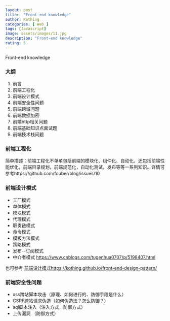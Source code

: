 ```yaml
---
layout: post
title:  "Front-end knowledge"
author: Kothing
categories: [ Web ]
tags: [Javascript]
image: assets/images/11.jpg
description: "Front-end knowledge"
rating: 5
---
```


Front-end knowledge

### 大纲
1. 前言 
2. 前端工程化 
3. 前端设计模式 
4. 前端安全性问题 
5. 前端跨域问题 
6. 前端数据加密 
7. 前端http相关问题 
8. 前端基础知识点面试题 
9. 前端技术栈问题 


### 前端工程化

简单描述：前端工程化不单单包括前端的模块化、组件化、自动化，还包括前端性能优化，前端目录规划，前端规范化，自动化测试，发布等等一系列知识。详情可参考https://github.com/fouber/blog/issues/10

### 前端设计模式
+ 工厂模式
+ 单体模式
+ 模块模式
+ 代理模式
+ 职责链模式
+ 命令模式
+ 模板方法模式
+ 策略模式
+ 发布--订阅模式
+ 中介者模式
https://www.cnblogs.com/tugenhua0707/p/5198407.html

也可参考 [前端设计模式https://kothing.github.io/front-end-design-pattern/](https://kothing.github.io/front-end-design-pattern/)

### 前端安全性问题
+ xss跨站脚本攻击（原理、如何进行的、防御手段是什么）
+ CSRF跨站请求伪造（如何伪造法？怎么防御？）
+ sql脚本注入（注入方式，防御方式）
+ 上传漏洞 （防御方式）
